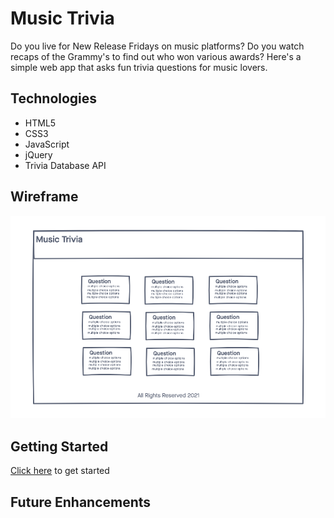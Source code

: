 # Music Trivia

Do you live for New Release Fridays on music platforms? Do you watch recaps of the Grammy's to find out who won various awards? Here's a simple web app that asks fun trivia questions for music lovers.

## Technologies
- HTML5
- CSS3
- JavaScript
- jQuery
- Trivia Database API

## Wireframe
![wireframe](./imgs/wireframe.png)

## Getting Started
[Click here](#) to get started

## Future Enhancements

